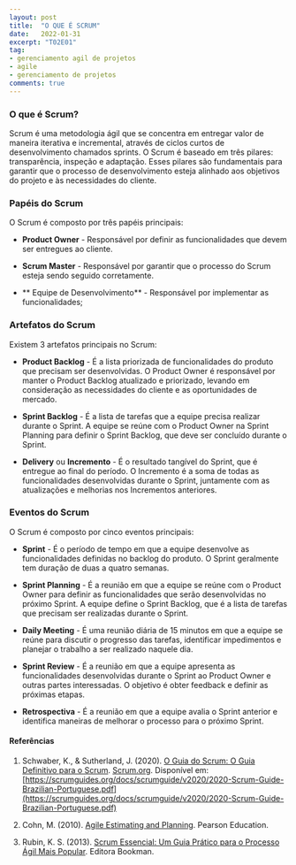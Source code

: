 ```yaml
---
layout: post
title:  "O QUE É SCRUM"
date:   2022-01-31
excerpt: "T02E01"
tag:
- gerenciamento agil de projetos
- agile
- gerenciamento de projetos
comments: true
---
```

### O que é Scrum?

Scrum é uma metodologia ágil que se concentra em entregar valor de maneira iterativa e incremental, através de ciclos curtos de desenvolvimento chamados sprints. O Scrum é baseado em três pilares: transparência, inspeção e adaptação. Esses pilares são fundamentais para garantir que o processo de desenvolvimento esteja alinhado aos objetivos do projeto e às necessidades do cliente.

### Papéis do Scrum

O Scrum é composto por três papéis principais: 
- **Product Owner** - Responsável por definir as funcionalidades que devem ser entregues ao cliente.

- **Scrum Master** - Responsável por garantir que o processo do Scrum esteja sendo seguido corretamente. 

- ** Equipe de Desenvolvimento** - Responsável por implementar as funcionalidades;

### Artefatos do Scrum
Existem 3 artefatos principais no Scrum:

- **Product Backlog** - É a lista priorizada de funcionalidades do produto que precisam ser desenvolvidas. O Product Owner é responsável por manter o Product Backlog atualizado e priorizado, levando em consideração as necessidades do cliente e as oportunidades de mercado.

- **Sprint Backlog** - É a lista de tarefas que a equipe precisa realizar durante o Sprint. A equipe se reúne com o Product Owner na Sprint Planning para definir o Sprint Backlog, que deve ser concluído durante o Sprint.

- **Delivery** ou **Incremento** - É o resultado tangível do Sprint, que é entregue ao final do período. O Incremento é a soma de todas as funcionalidades desenvolvidas durante o Sprint, juntamente com as atualizações e melhorias nos Incrementos anteriores.


### Eventos do Scrum

O Scrum é composto por cinco eventos principais:
- **Sprint** - É o período de tempo em que a equipe desenvolve as funcionalidades definidas no backlog do produto. O Sprint geralmente tem duração de duas a quatro semanas.

- **Sprint Planning** - É a reunião em que a equipe se reúne com o Product Owner para definir as funcionalidades que serão desenvolvidas no próximo Sprint. A equipe define o Sprint Backlog, que é a lista de tarefas que precisam ser realizadas durante o Sprint.

- **Daily Meeting** - É uma reunião diária de 15 minutos em que a equipe se reúne para discutir o progresso das tarefas, identificar impedimentos e planejar o trabalho a ser realizado naquele dia.

- **Sprint Review** - É a reunião em que a equipe apresenta as funcionalidades desenvolvidas durante o Sprint ao Product Owner e outras partes interessadas. O objetivo é obter feedback e definir as próximas etapas.

- **Retrospectiva** - É a reunião em que a equipe avalia o Sprint anterior e identifica maneiras de melhorar o processo para o próximo Sprint.

#### Referências

1. Schwaber, K., & Sutherland, J. (2020). [O Guia do Scrum: O Guia Definitivo para o Scrum](https://scrumguides.org/docs/scrumguide/v2020/2020-Scrum-Guide-Brazilian-Portuguese.pdf). [Scrum.org](https://www.scrum.org/). Disponível em: [https://scrumguides.org/docs/scrumguide/v2020/2020-Scrum-Guide-Brazilian-Portuguese.pdf](https://scrumguides.org/docs/scrumguide/v2020/2020-Scrum-Guide-Brazilian-Portuguese.pdf)

2. Cohn, M. (2010). [Agile Estimating and Planning](https://amzn.to/3mI1PGn). Pearson Education.

3. Rubin, K. S. (2013). [Scrum Essencial: Um Guia Prático para o Processo Ágil Mais Popular](https://amzn.to/40jRWMK). Editora Bookman.